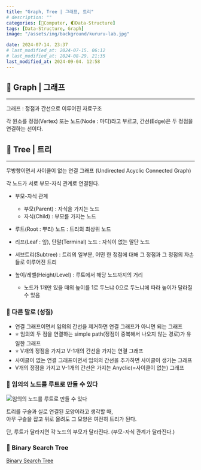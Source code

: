 ```yaml
---
title: "Graph, Tree | 그래프, 트리"
# description: ""
categories: [💫Computer, 🌓Data-Structure]
tags: [Data-Structure, Graph]
image: "/assets/img/background/kururu-lab.jpg"

date: 2024-07-14. 23:37
# last_modified_at: 2024-07-15. 06:12
# last_modified_at: 2024-08-29. 21:35
last_modified_at: 2024-09-04. 12:58
---
```


## 💫 Graph | 그래프

---

그래프 : 정점과 간선으로 이루어진 자료구조  

각 원소를 정점(Vertex) 또는 노드(Node : 마디)라고 부르고, 간선(Edge)은 두 정점을 연결하는 선이다.  

## 💫 Tree | 트리

---

무방향이면서 사이클이 없는 연결 그래프 (Undirected Acyclic Connected Graph)  

각 노드가 서로 부모-자식 관계로 연결된다.  

- 부모-자식 관계
  - 부모(Parent) : 자식을 가지는 노드
  - 자식(Child) : 부모를 가지는 노드

- 루트(Root : 뿌리) 노드 : 트리의 최상위 노드
- 리프(Leaf : 잎), 단말(Terminal) 노드 : 자식이 없는 말단 노드

- 서브트리(Subtree) : 트리의 일부분, 어떤 한 정점에 대해 그 정점과 그 정점의 자손들로 이루어진 트리

- 높이/레벨(Height/Level) : 루트에서 해당 노드까지의 거리
  - 노드가 1개만 있을 때의 높이를 1로 두느냐 0으로 두느냐에 따라 높이가 달라질 수 있음

### 🫧 다른 말로 (성질)

- 연결 그래프이면서 임의의 간선을 제거하면 연결 그래프가 아니면 되는 그래프
- ⭐ 임의의 두 점을 연결하는 simple path(정점이 중복해서 나오지 않는 경로)가 유일한 그래프
- ⭐ V개의 정점을 가지고 V-1개의 간선을 가지는 연결 그래프
- 사이클이 없는 연결 그래프이면서 임의의 간선을 추가하면 사이클이 생기는 그래프
- V개의 정점을 가지고 V-1개의 간선은 가지는 Anyclic(=사이클이 없는) 그래프

### 🫧 임의의 노드를 루트로 만들 수 있다

![임의의 노드를 루트로 만들 수 있다](https://img1.daumcdn.net/thumb/R1280x0/?scode=mtistory2&fname=https%3A%2F%2Fblog.kakaocdn.net%2Fdn%2FcA1oan%2FbtrnP7oHGaL%2Fgy8pI7h721aCcXHD16Ns0k%2Fimg.png)  

트리를 구슬과 실로 연결된 모양이라고 생각할 때,  
아무 구슬을 잡고 위로 올려도 그 모양은 여전히 트리가 된다.  

단, 루트가 달라지면 각 노드의 부모가 달라진다. (부모-자식 관계가 달라진다.)  

### 🫧 Binary Search Tree

[Binary Search Tree](/posts/data-structure-binary-search-tree/)  
